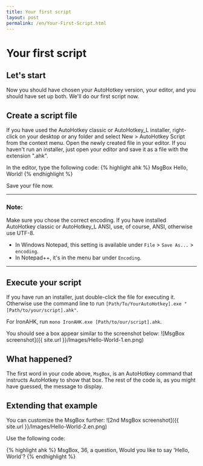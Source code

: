 ```yaml
---
title: Your first script
layout: post
permalink: /en/Your-First-Script.html
---
```

# Your first script

## Let's start
Now you should have chosen your AutoHotkey version, your editor, and you should have set up both.
We'll do our first script now.

## Create a script file
If you have used the AutoHotkey classic or AutoHotkey\_L installer, right-click on your desktop or any folder and select New > AutoHotkey Script from the context menu. Open the newly created file in your editor. If you haven't run an installer, just open your editor and save it as a file with the extension ".ahk".

In the editor, type the following code:
{% highlight ahk %}
MsgBox Hello, World!
{% endhighlight %}

Save your file now.

---
### Note:
Make sure you chose the correct encoding. If you have installed AutoHotkey classic or AutoHotkey\_L ANSI, use, of course, ANSI, otherwise use UTF-8.

* In Windows Notepad, this setting is available under `File` > `Save As...` > `encoding`.
* In Notepad++, it's in the menu bar under `Encoding`.

---

## Execute your script
If you have run an installer, just double-click the file for executing it. Otherwise use the command line to run `[Path/To/YourAutoHotkey].exe "[Path/to/your/script].ahk"`.

For IronAHK, run `mono IronAHK.exe [Path/to/our/script].ahk`.

You should see a box appear similar to the screenshot below:
![MsgBox screenshot]({{ site.url }}/Images/Hello-World-1.en.png)

## What happened?
The first word in your code above, `MsgBox`, is an AutoHotkey command that instructs AutoHotkey to show that box. The rest of the code is, as you might have guessed, the message to display.

## Extending that example

You can customize the MsgBox further:
![2nd MsgBox screenshot]({{ site.url }}/Images/Hello-World-2.en.png)

Use the following code:

{% highlight ahk %}
MsgBox, 36, a question, Would you like to say 'Hello, World'?
{% endhighlight %}
